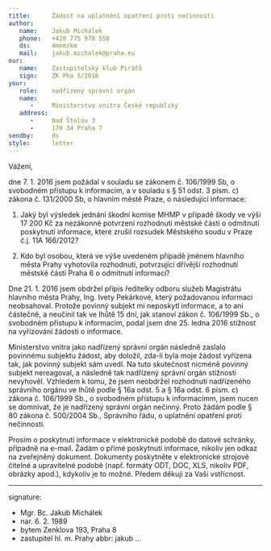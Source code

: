 ```yaml
---
title:      Žádost na uplatnění opatření proti nečinnosti
author:
   name:    Jakub Michálek
   phone:   +420 775 978 550
   ds:      4memzkm
   mail:    jakub.michalek@praha.eu
our:
   name:    Zastupitelský klub Pirátů
   sign:    ZK Pha 5/2016
your:
   role:    nadřízený správní orgán
   name:    
      -     Ministerstvo vnitra České republiky
   address:
      -     Nad Štolou 3
      -     170 34 Praha 7
sendby:     ds
style:      letter
---
```


Vážení,

dne 7. 1. 2016 jsem požádal v souladu se zákonem č. 106/1999 Sb, o svobodném přístupu k informacím, a v souladu s § 51 odst. 3 písm. c) zákona č. 131/2000 Sb, o hlavním městě Praze, o následující informace:

1. Jaký byl výsledek jednání škodní komise MHMP v případě škody ve výši 17 200 Kč za nezákonné potvrzení rozhodnutí městské části o odmítnutí poskytnutí informace, které zrušil rozsudek Městského soudu v Praze č.j. 11A 166/2012?

2. Kdo byl osobou, která ve výše uvedeném případě jménem hlavního města Prahy vyhotovila rozhodnutí, potvrzující dřívější rozhodnutí městské části Praha 6 o odmítnutí informací?

Dne 21. 1. 2016 jsem obdržel přípis ředitelky odboru služeb Magistrátu hlavního města Prahy, Ing. Ivety Pekárkové, který požadovanou informaci neobsahoval. Protože povinný subjekt mi neposkytl informace, a to ani částečně, a neučinil tak ve lhůtě 15 dní, jak stanoví zákon č. 106/1999 Sb., o svobodném přístupu k informacím, podal jsem dne 25. ledna 2016 stížnost na vyřizování žádosti o informace. 

Ministerstvo vnitra jako nadřízený správní orgán následně zaslalo povinnému subjektu žádost, aby doložil, zda-li byla moje žádost vyřízena tak, jak povinný subjekt sám uvedl. Na tuto skutečnost nicméně povinný subjekt nereagoval, a následně tak nadřízený správní orgán stížnosti nevyhověl. Vzhledem k tomu, že jsem neobdržel rozhodnutí nadřízeného správního orgánu ve lhůtě podle § 16a odst. 5 a § 16a odst. 6 písm. c) zákona č. 106/1999 Sb., o svobodném přístupu k informacímm, jsem nucen se domnívat, že je nadřízený správní orgán nečinný. Proto žádám podle § 80 zákona č. 500/2004 Sb., Správního řádu, o uplatnění opatření proti nečinnosti. 

Prosím o poskytnutí informace v elektronické podobě do datové schránky, případně na e-mail. Žádám o přímé poskytnutí informace, nikoliv jen odkaz na zveřejněný dokument. Dokumenty poskytněte v elektronické strojově čitelné a upravitelné podobě (např. formáty ODT, DOC, XLS, nikoliv PDF, obrázky apod.), kdykoliv je to možné. Předem děkuji za Vaši vstřícnost.

---
signature:
  - Mgr. Bc. Jakub Michálek
  - nar. 6. 2. 1989
  - bytem Zenklova 193, Praha 8
  - zastupitel hl. m. Prahy
abbr:       jakub
...
